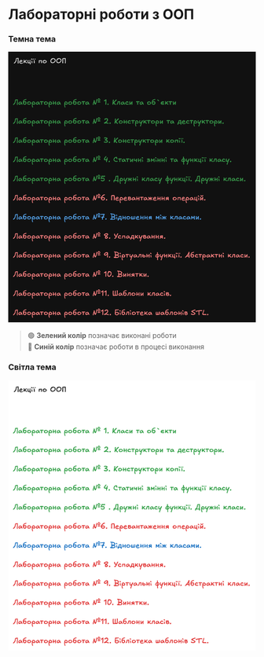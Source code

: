 # Лабораторні роботи з ООП

### Темна тема

![Список лабораторних робіт - темна тема](images/oop-dark-2.png)

> 🟢 **Зелений колір** позначає виконані роботи  
> 🔵 **Синій колір** позначає роботи в процесі виконання

### Світла тема

![Список лабораторних робіт - світла тема](images/oop-white-2.png)
